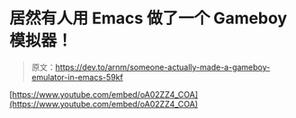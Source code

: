 # 居然有人用 Emacs 做了一个 Gameboy 模拟器！

> 原文：<https://dev.to/arnm/someone-actually-made-a-gameboy-emulator-in-emacs-59kf>

[https://www.youtube.com/embed/oA02ZZ4_COA](https://www.youtube.com/embed/oA02ZZ4_COA)